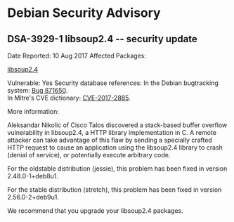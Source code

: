
Debian Security Advisory
========================


DSA-3929-1 libsoup2.4 -- security update
----------------------------------------



Date Reported:
10 Aug 2017
Affected Packages:

[libsoup2.4](https://packages.debian.org/src:libsoup2.4)

Vulnerable:
Yes
Security database references:
In the Debian bugtracking system: [Bug 871650](https://bugs.debian.org/cgi-bin/bugreport.cgi?bug=871650).  
In Mitre's CVE dictionary: [CVE-2017-2885](https://security-tracker.debian.org/tracker/CVE-2017-2885).  

More information:

Aleksandar Nikolic of Cisco Talos discovered a stack-based buffer
overflow vulnerability in libsoup2.4, a HTTP library implementation in
C. A remote attacker can take advantage of this flaw by sending a
specially crafted HTTP request to cause an application using the
libsoup2.4 library to crash (denial of service), or potentially execute
arbitrary code.


For the oldstable distribution (jessie), this problem has been fixed
in version 2.48.0-1+deb8u1.


For the stable distribution (stretch), this problem has been fixed in
version 2.56.0-2+deb9u1.


We recommend that you upgrade your libsoup2.4 packages.





